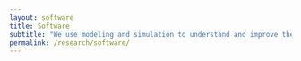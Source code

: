 ```yaml
---
layout: software
title: Software
subtitle: "We use modeling and simulation to understand and improve the safety and sustainability of advanced nuclear reactor designs and fuel cycle strategies."
permalink: /research/software/
---
```

